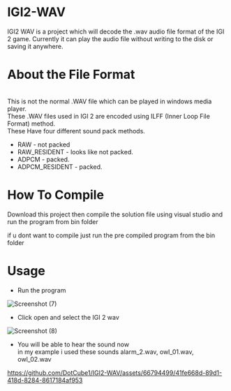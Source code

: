 # IGI2-WAV

IGI2 WAV is a project which will decode the .wav audio file format of the IGI 2 game. Currently it can play the audio file without writing to the disk or saving it anywhere.

# About the File Format

<br> This is not the normal .WAV file which can be played in windows media player.
<br> These .WAV files used in IGI 2 are encoded using ILFF (Inner Loop File Format) method.
<br> These Have four different sound pack methods.

  - RAW - not packed
  - RAW_RESIDENT - looks like not packed.
  - ADPCM - packed.
  - ADPCM_RESIDENT - packed.


# How To Compile

Download this project then compile the solution file using visual studio and run the program from bin folder

if u dont want to compile just run the pre compiled program from the bin folder

# Usage

- Run the program
 
![Screenshot (7)](https://github.com/DotCube1/IGI2-WAV/assets/66794499/8155a4e2-dd40-4e66-9c81-74d4e866ea2f)



- Click open and select the IGI 2 wav
 
![Screenshot (8)](https://github.com/DotCube1/IGI2-WAV/assets/66794499/f8e74f27-0b3e-4f4c-b29f-aacd90ae73a3)



- You will be able to hear the sound now 
 <br> in my example i used these sounds alarm_2.wav, owl_01.wav, owl_02.wav



https://github.com/DotCube1/IGI2-WAV/assets/66794499/41fe668d-89d1-418d-8284-8617184af953


